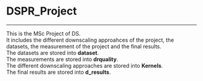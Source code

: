 # DSPR_Project
---------------------------------------------------------------------------------------------------------
This is the MSc Project of DS.  
It includes the different downscaling approahces of the project, the datasets, the measurement of the project and the final results.  
The datasets are stored into **dataset**.  
The measurements are stored into **drquality**.  
The different downscaling approaches are stored into **Kernels**.  
The final results are stored into **d_results**. 

